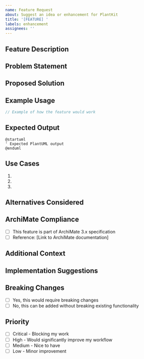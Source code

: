 ```yaml
---
name: Feature Request
about: Suggest an idea or enhancement for PlantKit
title: '[FEATURE] '
labels: enhancement
assignees: ''
---
```


## Feature Description

<!-- A clear and concise description of the feature you'd like to see -->

## Problem Statement

<!-- Describe the problem this feature would solve -->
<!-- Example: "I'm always frustrated when..." or "It's difficult to..." -->

## Proposed Solution

<!-- Describe how you envision this feature working -->

## Example Usage

<!-- Provide code examples showing how this feature would be used -->

```typescript
// Example of how the feature would work
```

## Expected Output

<!-- If applicable, show what the generated PlantUML would look like -->

```plantuml
@startuml
' Expected PlantUML output
@enduml
```

## Use Cases

<!-- Describe specific use cases where this feature would be valuable -->

1.
2.
3.

## Alternatives Considered

<!-- Describe alternative solutions or features you've considered -->

## ArchiMate Compliance

<!-- If this relates to ArchiMate specification, provide references -->

- [ ] This feature is part of ArchiMate 3.x specification
- [ ] Reference: [Link to ArchiMate documentation]

## Additional Context

<!-- Add any other context, screenshots, or examples about the feature request -->

## Implementation Suggestions

<!-- Optional: If you have ideas about how to implement this feature -->

## Breaking Changes

<!-- Would this feature require breaking changes? -->

- [ ] Yes, this would require breaking changes
- [ ] No, this can be added without breaking existing functionality

## Priority

<!-- How important is this feature to you? -->

- [ ] Critical - Blocking my work
- [ ] High - Would significantly improve my workflow
- [ ] Medium - Nice to have
- [ ] Low - Minor improvement
